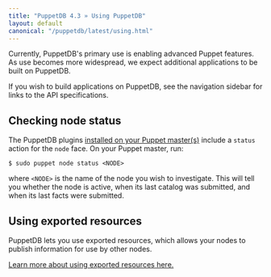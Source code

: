 ```yaml
---
title: "PuppetDB 4.3 » Using PuppetDB"
layout: default
canonical: "/puppetdb/latest/using.html"
---
```


[exported]: {{puppet}}/lang_exported.html


Currently, PuppetDB's primary use is enabling advanced Puppet features. As use becomes more widespread, we expect additional applications to be built on PuppetDB.

If you wish to build applications on PuppetDB, see the navigation sidebar for links to the API specifications.

Checking node status
-----

The PuppetDB plugins [installed on your Puppet master(s)](./connect_puppet_master.html) include a `status` action for the `node` face. On your Puppet master, run:

    $ sudo puppet node status <NODE>

where `<NODE>` is the name of the node you wish to investigate. This will tell you whether the node is active, when its last catalog was submitted, and when its last facts were submitted.

Using exported resources
-----

PuppetDB lets you use exported resources, which allows your nodes to publish information for use by other nodes.

[Learn more about using exported resources here.][exported]

